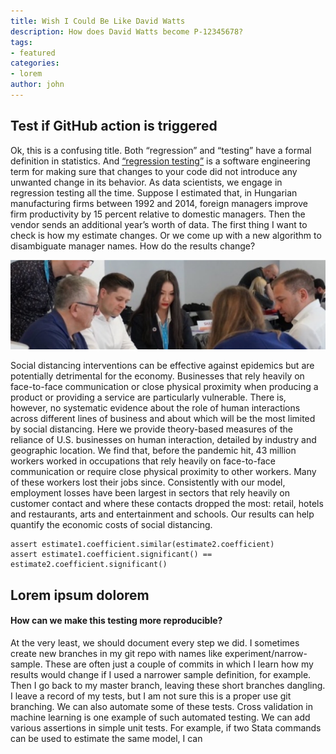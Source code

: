 ```yaml
---
title: Wish I Could Be Like David Watts
description: How does David Watts become P-12345678?
tags:
- featured
categories:
- lorem
author: john
---
```


## Test if GitHub action is triggered

Ok, this is a confusing title. Both “regression” and “testing” have a formal definition in statistics. And [“regression testing”](#) is a software engineering term for making sure that changes to your code did not introduce any unwanted change in its behavior.
As data scientists, we engage in regression testing all the time. Suppose I estimated that, in Hungarian manufacturing firms between 1992 and 2014, foreign managers improve firm productivity by 15 percent relative to domestic managers. Then the vendor sends an additional year’s worth of data. The first thing I want to check is how my estimate changes. Or we come up with a new algorithm to disambiguate manager names. How do the results change?

![Lorem](/assets/images/content.jpg)

Social distancing interventions can be effective against epidemics but are potentially detrimental for the economy. Businesses that rely heavily on face-to-face communication or close physical proximity when producing a product or providing a service are particularly vulnerable. There is, however, no systematic evidence about the role of human interactions across different lines of business and about which will be the most limited by social distancing. Here we provide theory-based measures of the reliance of U.S. businesses on human interaction, detailed by industry and geographic location. We find that, before the pandemic hit, 43 million workers worked in occupations that rely heavily on face-to-face communication or require close physical proximity to other workers. Many of these workers lost their jobs since. Consistently with our model, employment losses have been largest in sectors that rely heavily on customer contact and where these contacts dropped the most: retail, hotels and restaurants, arts and entertainment and schools. Our results can help quantify the economic costs of social distancing.

```
assert estimate1.coefficient.similar(estimate2.coefficient)
assert estimate1.coefficient.significant() == estimate2.coefficient.significant()
```

## Lorem ipsum dolorem

#### How can we make this testing more reproducible?

At the very least, we should document every step we did. I sometimes create new branches in my git repo with names like experiment/narrow-sample. These are often just a couple of commits in which I learn how my results would change if I used a narrower sample definition, for example. Then I go back to my master branch, leaving these short branches dangling. I leave a record of my tests, but I am not sure this is a proper use git branching.
We can also automate some of these tests. Cross validation in machine learning is one example of such automated testing. We can add various assertions in simple unit tests. For example, if two Stata commands can be used to estimate the same model, I can

